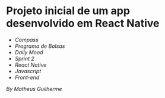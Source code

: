 <h1>Projeto inicial de um app desenvolvido em React Native</h1> 

<ul><i>
  <li>Compass</li>
  <li>Programa de Bolsas</li>
  <li>Daily Mood</li>
  <li>Sprint 2</li>
  <li>React Native</li>
  <li>Javascript</li>
  <li>Front-end</li>
  </i>
</ul>

<p><i>By Matheus Guilherme</i></p>
